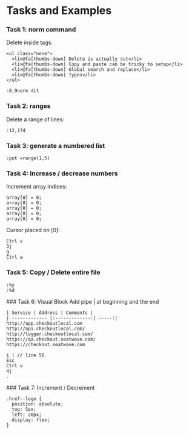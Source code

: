 # Tasks and Examples
### Task 1: norm command
Delete inside tags:
```
<ul class="none">
  <li>@fa[thumbs-down] Delete is actually cut</li>
  <li>@fa[thumbs-down] Copy and paste can be tricky to setup</li>
  <li>@fa[thumbs-down] Global search and replace</li>
  <li>@fa[thumbs-down] Typos</li>
</ul>
```

```
:6,9norm dit
```

###  Task 2: ranges
Delete a range of lines:
```
:12,17d
```
### Task 3: generate a numbered list
```
:put =range(1,5)
```

### Task 4: Increase / decrease numbers
Increment array indices:
```
array[0] = 0;
array[0] = 0;
array[0] = 0;
array[0] = 0;
array[0] = 0;
```

Cursor placed on [0]:
```
Ctrl v
3j
g
Ctrl a
```

### Task 5: Copy / Delete entire file
```
:%y
:%d
```

### Task 6: Visual Block
Add pipe | at beginning and the end
```
| Service | Address | Comments |
| ------------- |:-------------:| -----:|
http://app.checkoutlocal.com
http://api.checkoutlocal.com/
http://logger.checkoutlocal.com/
https://qa.checkout.seatwave.com/
https://checkout.seatwave.com
```

```
i | // line 56
Esc
Ctrl v
4j
.
```

### Task 7: Increment / Decrement
```
.href--logo {
  position: absolute;
  top: 5px;
  left: 20px;
  display: flex;
}
```
